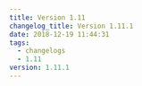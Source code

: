 ```yaml
---
title: Version 1.11
changelog_title: Version 1.11.1
date: 2018-12-19 11:44:31
tags:
  - changelogs
  - 1.11
version: 1.11.1
---
```


<script src="https://gist.github.com/spinnaker-release/5cbb402297feb85f82482a73e9428967.js"/>
